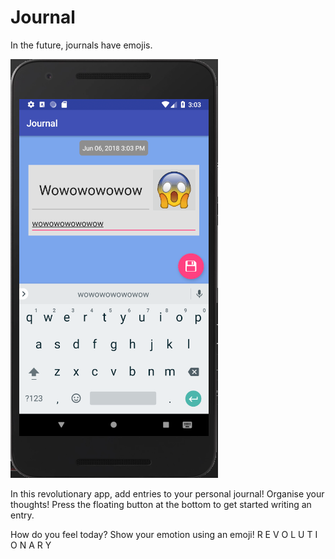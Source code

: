 # Journal
In the future, journals have emojis.

![screenie](/doc/screen.PNG)

In this revolutionary app, add entries to your personal journal! Organise your thoughts!
Press the floating button at the bottom to get started writing an entry.

How do you feel today? Show your emotion using an emoji!
R E V O L U T I O N A R Y

